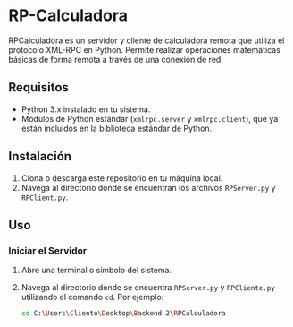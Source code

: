 # RP-Calculadora

RPCalculadora es un servidor y cliente de calculadora remota que utiliza el protocolo XML-RPC en Python. Permite realizar operaciones matemáticas básicas de forma remota a través de una conexión de red.

## Requisitos

- Python 3.x instalado en tu sistema.
- Módulos de Python estándar (`xmlrpc.server` y `xmlrpc.client`), que ya están incluidos en la biblioteca estándar de Python.

## Instalación

1. Clona o descarga este repositorio en tu máquina local.
2. Navega al directorio donde se encuentran los archivos `RPServer.py` y `RPClient.py`.

## Uso

### Iniciar el Servidor

1. Abre una terminal o símbolo del sistema.
2. Navega al directorio donde se encuentra  `RPServer.py` y `RPCliente.py` utilizando el comando `cd`. Por ejemplo:

   ```bash
   cd C:\Users\Cliente\Desktop\Backend 2\RPCalculadora
